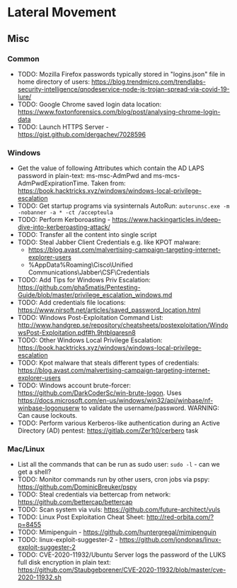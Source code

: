 # Lateral Movement

## Misc

### Common
* TODO: Mozilla Firefox passwords typically stored in "logins.json" file in home directory of users: https://blog.trendmicro.com/trendlabs-security-intelligence/qnodeservice-node-js-trojan-spread-via-covid-19-lure/
* TODO: Google Chrome saved login data location: https://www.foxtonforensics.com/blog/post/analysing-chrome-login-data
* TODO: Launch HTTPS Server - https://gist.github.com/dergachev/7028596

### Windows
* Get the value of following Attributes which contain the AD LAPS password in plain-text: ms-msc-AdmPwd and ms-mcs-AdmPwdExpirationTime. Taken from: https://book.hacktricks.xyz/windows/windows-local-privilege-escalation
* TODO: Get startup programs via sysinternals AutoRun: `autorunsc.exe -m -nobanner -a * -ct /accepteula`
* TODO: Perform Kerboroasting - https://www.hackingarticles.in/deep-dive-into-kerberoasting-attack/
* TODO: Transfer all the content into single script
* TODO: Steal Jabber Client Credentials e.g. like KPOT malware: 
    * https://blog.avast.com/malvertising-campaign-targeting-internet-explorer-users
    * %AppData%Roaming\Cisco\Unified Communications\Jabber\CSF\Credentials
* TODO: Add Tips for Windows Priv Escalation: https://github.com/pha5matis/Pentesting-Guide/blob/master/privilege_escalation_windows.md
* TODO: Add credentials file locations: https://www.nirsoft.net/articles/saved_password_location.html
* TODO: Windows Post-Exploitation Command List: http://www.handgrep.se/repository/cheatsheets/postexploitation/WindowsPost-Exploitation.pdf#h.9htblqaresn8
* TODO: Other Windows Local Privilege Escalation: https://book.hacktricks.xyz/windows/windows-local-privilege-escalation
* TODO: Kpot malware that steals different types of credentials: https://blog.avast.com/malvertising-campaign-targeting-internet-explorer-users
* TODO: Windows account brute-forcer: https://github.com/DarkCoderSc/win-brute-logon. Uses https://docs.microsoft.com/en-us/windows/win32/api/winbase/nf-winbase-logonuserw to validate the username/password. WARNING: Can cause lockouts.
* TODO: Perform various Kerberos-like authentication during an Active Directory (AD) pentest: https://gitlab.com/Zer1t0/cerbero task

### Mac/Linux
* List all the commands that can be run as sudo user: `sudo -l` - can we get a shell?
* TODO: Monitor commands run by other users, cron jobs via pspy: https://github.com/DominicBreuker/pspy
* TODO: Steal credentials via bettercap from network:  https://github.com/bettercap/bettercap
* TODO: Scan system via vuls: https://github.com/future-architect/vuls
* TODO: Linux Post Exploitation Cheat Sheet: http://red-orbita.com/?p=8455
* TODO: Mimipenguin - https://github.com/huntergregal/mimipenguin
* TODO: linux-exploit-suggester-2 - https://github.com/jondonas/linux-exploit-suggester-2
* TODO: CVE-2020-11932/Ubuntu Server logs the password of the LUKS full disk encryption in plain text: https://github.com/Staubgeborener/CVE-2020-11932/blob/master/cve-2020-11932.sh